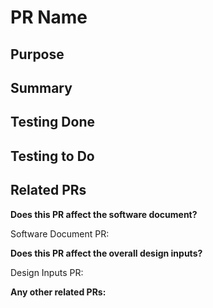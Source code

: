 # PR Name

## Purpose


## Summary


## Testing Done


## Testing to Do


## Related PRs

**Does this PR affect the software document?**

Software Document PR: 

**Does this PR affect the overall design inputs?**

Design Inputs PR:

**Any other related PRs:**
